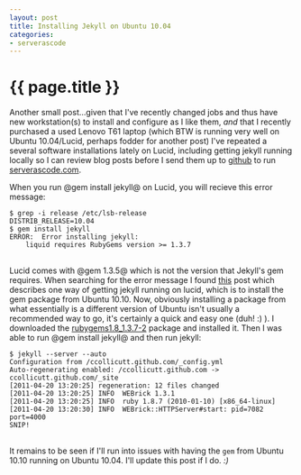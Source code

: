 ```yaml
---
layout: post
title: Installing Jekyll on Ubuntu 10.04
categories:
- serverascode
---
```


# {{ page.title }}

Another small post...given that I've recently changed jobs and thus have new workstation(s) to install and configure as I like them, _and_ that I recently purchased a used Lenovo T61 laptop (which BTW is running very well on Ubuntu 10.04/Lucid, perhaps fodder for another post) I've repeated a several software installations lately on Lucid, including getting jekyll running locally so I can review blog posts before I send them up to [github](http://github.com) to run [serverascode.com](http://serverascode.com).

When you run @gem install jekyll@ on Lucid, you will recieve this error message:

<pre>
<code>$ grep -i release /etc/lsb-release 
DISTRIB_RELEASE=10.04
$ gem install jekyll
ERROR:  Error installing jekyll:
	liquid requires RubyGems version >= 1.3.7
</code>
</pre>

Lucid comes with @gem 1.3.5@ which is not the version that Jekyll's gem requires. When searching for the error message I found [this](http://help.rubygems.org/discussions/problems/350-installing-rubygems-137-and-jekyll-on-ubuntu-1004#comment_3175741) post which describes one way of getting jekyll running on lucid, which is to install the gem package from Ubuntu 10.10. Now, obviously installing a package from what essentially is a different version of Ubuntu isn't usually a recommended way to go, it's certainly a quick and easy one (duh! :) ). I downloaded the [rubygems1.8_1.3.7-2](http://packages.ubuntu.com/maverick/all/rubygems1.8/download) package and installed it. Then I was able to run @gem install jekyll@ and then run jekyll:

<pre>
<code>$ jekyll --server --auto
Configuration from /ccollicutt.github.com/_config.yml
Auto-regenerating enabled: /ccollicutt.github.com -> ccollicutt.github.com/_site
[2011-04-20 13:20:25] regeneration: 12 files changed
[2011-04-20 13:20:25] INFO  WEBrick 1.3.1
[2011-04-20 13:20:25] INFO  ruby 1.8.7 (2010-01-10) [x86_64-linux]
[2011-04-20 13:20:30] INFO  WEBrick::HTTPServer#start: pid=7082 port=4000
SNIP!
</code>
</pre>

It remains to be seen if I'll run into issues with having the `gem` from Ubuntu 10.10 running on Ubuntu 10.04. I'll update this post if I do. *:)*




